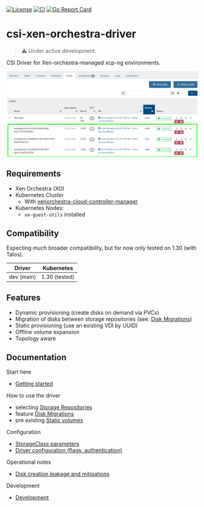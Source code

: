 
[![License](https://img.shields.io/badge/License-Apache_2.0-blue.svg)](LICENSE)
[![CI](https://github.com/m4rcsi/csi-xen-orchestra-driver/actions/workflows/ci.yml/badge.svg?branch=main)](https://github.com/m4rcsi/csi-xen-orchestra-driver/actions/workflows/ci.yml)
[![Go Report Card](https://goreportcard.com/badge/github.com/m4rcsi/csi-xen-orchestra-driver)](https://goreportcard.com/report/github.com/m4rCsi/csi-xen-orchestra-driver)

# csi-xen-orchestra-driver

> ⚠️ Under active development.

CSI Driver for Xen-orchestra-managed xcp-ng environments.


![Attached Disks](docs/assets/xoa-attached-disks.png)

## Requirements
- Xen Orchestra (XO)
- Kubernetes Cluster
    - With [xenorchestra-cloud-controller-manager](https://github.com/vatesfr/xenorchestra-cloud-controller-manager/tree/main)
- Kubernetes Nodes: 
  - `xe-guest-utils` installed

## Compatibility

Expecting much broader compatibility, but for now only tested on 1.30 (with Talos).

| Driver | Kubernetes |
| --- | --- |
| dev (main) | 1.30 (tested) |

## Features
- Dynamic provisioning (create disks on demand via PVCs)
- Migration of disks between storage repositories (see: [Disk Migrations](docs/disk-migrations.md))
- Static provisioning (use an existing VDI by UUID)
- Offline volume expansion
- Topology aware

## Documentation

Start here
- [Getting started](docs/getting-started.md)

How to use the driver
- selecting [Storage Repositories](docs/storage-repositories.md)
- feature [Disk Migrations](docs/disk-migrations.md)
- pre existing [Static volumes](docs/static.md)

Configuration
- [StorageClass parameters](docs/storage-class.md)
- [Driver configuration (flags, authentication)](docs/driver-configuration.md)

Operational notes
- [Disk creation leakage and mitigations](docs/disk-creation-leakage.md)

Development
- [Development](DEVELOPMENT.md)


